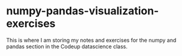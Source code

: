 # numpy-pandas-visualization-exercises
This is where I am storing my notes and exercises for the numpy and pandas section in the Codeup datascience class.